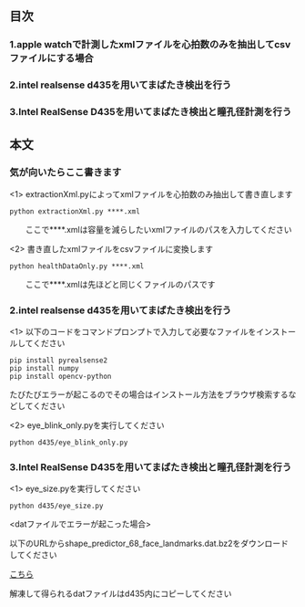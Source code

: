 ## 目次
### 1.apple watchで計測したxmlファイルを心拍数のみを抽出してcsvファイルにする場合
### 2.intel realsense d435を用いてまばたき検出を行う
### 3.Intel RealSense D435を用いてまばたき検出と瞳孔径計測を行う

## 本文
### 気が向いたらここ書きます

<1> extractionXml.pyによってxmlファイルを心拍数のみ抽出して書き直します

    python extractionXml.py ****.xml

　　ここで****.xmlは容量を減らしたいxmlファイルのパスを入力してください

<2> 書き直したxmlファイルをcsvファイルに変換します

    python healthDataOnly.py ****.xml

　　ここで****.xmlは先ほどと同じくファイルのパスです


### 2.intel realsense d435を用いてまばたき検出を行う

<1> 以下のコードをコマンドプロンプトで入力して必要なファイルをインストールしてください

    pip install pyrealsense2
    pip install numpy
    pip install opencv-python

たびたびエラーが起こるのでその場合はインストール方法をブラウザ検索するなどしてください

<2> eye_blink_only.pyを実行してください

    python d435/eye_blink_only.py

### 3.Intel RealSense D435を用いてまばたき検出と瞳孔径計測を行う

<1> eye_size.pyを実行してください

    python d435/eye_size.py

<datファイルでエラーが起こった場合>

以下のURLからshape_predictor_68_face_landmarks.dat.bz2をダウンロードしてください

[こちら](http://dlib.net/files/)

解凍して得られるdatファイルはd435内にコピーしてください